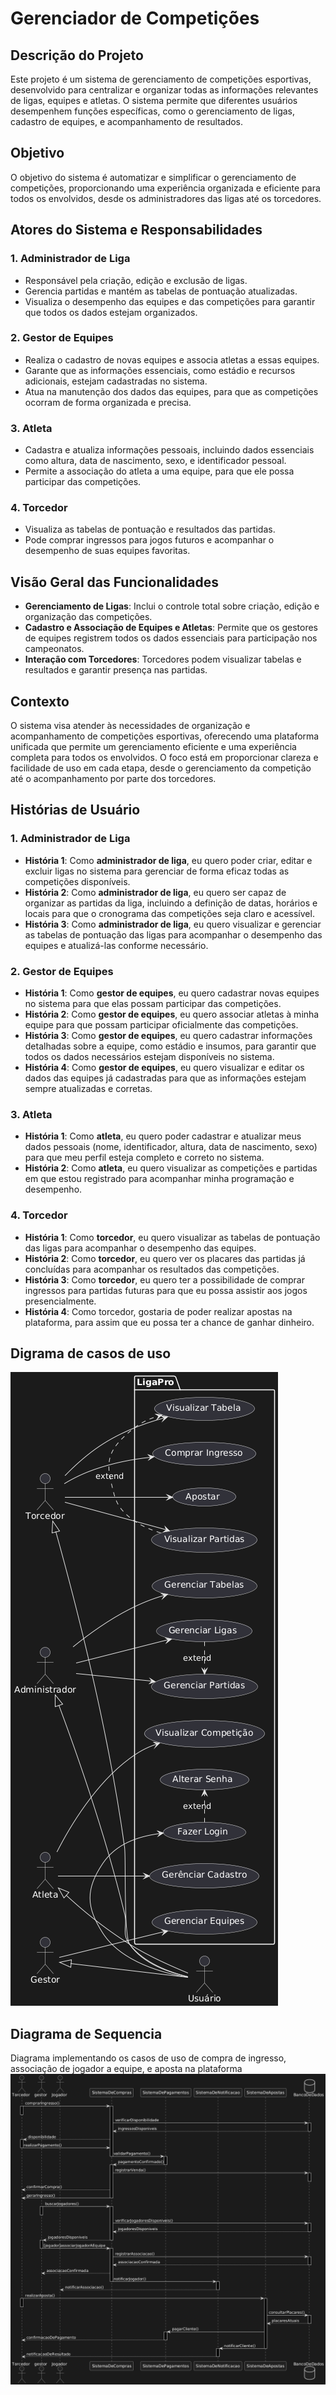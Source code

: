 # Gerenciador de Competições

## Descrição do Projeto
Este projeto é um sistema de gerenciamento de competições esportivas, desenvolvido para centralizar e organizar todas as informações relevantes de ligas, equipes e atletas. O sistema permite que diferentes usuários desempenhem funções específicas, como o gerenciamento de ligas, cadastro de equipes, e acompanhamento de resultados.

## Objetivo
O objetivo do sistema é automatizar e simplificar o gerenciamento de competições, proporcionando uma experiência organizada e eficiente para todos os envolvidos, desde os administradores das ligas até os torcedores.

## Atores do Sistema e Responsabilidades

### 1. Administrador de Liga
- Responsável pela criação, edição e exclusão de ligas.
- Gerencia partidas e mantém as tabelas de pontuação atualizadas.
- Visualiza o desempenho das equipes e das competições para garantir que todos os dados estejam organizados.

### 2. Gestor de Equipes
- Realiza o cadastro de novas equipes e associa atletas a essas equipes.
- Garante que as informações essenciais, como estádio e recursos adicionais, estejam cadastradas no sistema.
- Atua na manutenção dos dados das equipes, para que as competições ocorram de forma organizada e precisa.

### 3. Atleta
- Cadastra e atualiza informações pessoais, incluindo dados essenciais como altura, data de nascimento, sexo, e identificador pessoal.
- Permite a associação do atleta a uma equipe, para que ele possa participar das competições.

### 4. Torcedor
- Visualiza as tabelas de pontuação e resultados das partidas.
- Pode comprar ingressos para jogos futuros e acompanhar o desempenho de suas equipes favoritas.

## Visão Geral das Funcionalidades
- **Gerenciamento de Ligas**: Inclui o controle total sobre criação, edição e organização das competições.
- **Cadastro e Associação de Equipes e Atletas**: Permite que os gestores de equipes registrem todos os dados essenciais para participação nos campeonatos.
- **Interação com Torcedores**: Torcedores podem visualizar tabelas e resultados e garantir presença nas partidas.

## Contexto
O sistema visa atender às necessidades de organização e acompanhamento de competições esportivas, oferecendo uma plataforma unificada que permite um gerenciamento eficiente e uma experiência completa para todos os envolvidos. O foco está em proporcionar clareza e facilidade de uso em cada etapa, desde o gerenciamento da competição até o acompanhamento por parte dos torcedores.

## Histórias de Usuário

### 1. Administrador de Liga
- **História 1**: Como **administrador de liga**, eu quero poder criar, editar e excluir ligas no sistema para gerenciar de forma eficaz todas as competições disponíveis.
- **História 2**: Como **administrador de liga**, eu quero ser capaz de organizar as partidas da liga, incluindo a definição de datas, horários e locais para que o cronograma das competições seja claro e acessível.
- **História 3**: Como **administrador de liga**, eu quero visualizar e gerenciar as tabelas de pontuação das ligas para acompanhar o desempenho das equipes e atualizá-las conforme necessário.

### 2. Gestor de Equipes
- **História 1**: Como **gestor de equipes**, eu quero cadastrar novas equipes no sistema para que elas possam participar das competições.
- **História 2**: Como **gestor de equipes**, eu quero associar atletas à minha equipe para que possam participar oficialmente das competições.
- **História 3**: Como **gestor de equipes**, eu quero cadastrar informações detalhadas sobre a equipe, como estádio e insumos, para garantir que todos os dados necessários estejam disponíveis no sistema.
- **História 4**: Como **gestor de equipes**, eu quero visualizar e editar os dados das equipes já cadastradas para que as informações estejam sempre atualizadas e corretas.

### 3. Atleta
- **História 1**: Como **atleta**, eu quero poder cadastrar e atualizar meus dados pessoais (nome, identificador, altura, data de nascimento, sexo) para que meu perfil esteja completo e correto no sistema.
- **História 2**: Como **atleta**, eu quero visualizar as competições e partidas em que estou registrado para acompanhar minha programação e desempenho.

### 4. Torcedor
- **História 1**: Como **torcedor**, eu quero visualizar as tabelas de pontuação das ligas para acompanhar o desempenho das equipes.
- **História 2**: Como **torcedor**, eu quero ver os placares das partidas já concluídas para acompanhar os resultados das competições.
- **História 3**: Como **torcedor**, eu quero ter a possibilidade de comprar ingressos para partidas futuras para que eu possa assistir aos jogos presencialmente.
- **História 4**: Como torcedor, gostaria de poder realizar apostas na plataforma, para assim que eu possa ter a chance de ganhar dinheiro.

## Digrama de casos de uso
![DiagramaDeCasosdeUso](Diagramas/CasosDeUso/Diagrama_casosde_uso.png)

## Diagrama de Sequencia
Diagrama implementando os casos de uso de compra de ingresso, associação de jogador a equipe, e aposta na plataforma
![diagramaDESequencia](Diagramas/DiagramaSequencia/diagrama_sequencia.png)




